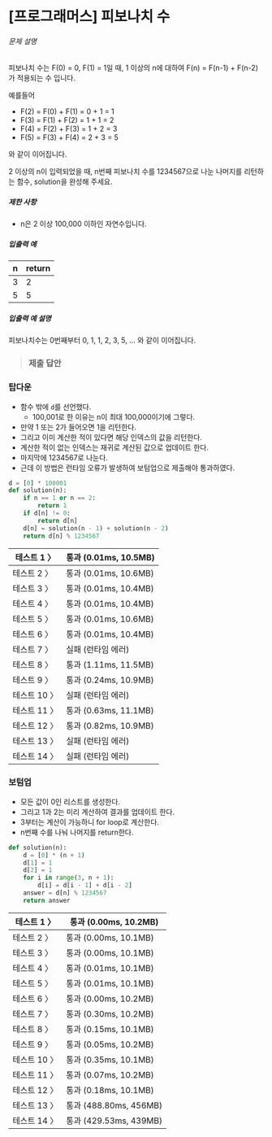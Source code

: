 # [프로그래머스] 피보나치 수

###### 문제 설명

피보나치 수는 F(0) = 0, F(1) = 1일 때, 1 이상의 n에 대하여 F(n) = F(n-1) + F(n-2) 가 적용되는 수 입니다.

예를들어

- F(2) = F(0) + F(1) = 0 + 1 = 1
- F(3) = F(1) + F(2) = 1 + 1 = 2
- F(4) = F(2) + F(3) = 1 + 2 = 3
- F(5) = F(3) + F(4) = 2 + 3 = 5

와 같이 이어집니다.

2 이상의 n이 입력되었을 때, n번째 피보나치 수를 1234567으로 나눈 나머지를 리턴하는 함수, solution을 완성해 주세요.

##### 제한 사항

- n은 2 이상 100,000 이하인 자연수입니다.

##### 입출력 예

| n    | return |
| ---- | ------ |
| 3    | 2      |
| 5    | 5      |

##### 입출력 예 설명

피보나치수는 0번째부터 0, 1, 1, 2, 3, 5, ... 와 같이 이어집니다.

> ### 제출 답안

### 탑다운

- 함수 밖에 `d`를 선언했다.
  - 100,001로 한 이유는 n이 최대 100,000이기에 그렇다.
- 만약 1 또는 2가 들어오면 1을 리턴한다.
- 그리고 이미 계산한 적이 있다면 해당 인덱스의 값을 리턴한다.
- 계산한 적이 없는 인덱스는 재귀로 계산된 값으로 업데이트 한다.
- 마지막에 1234567로 나눈다.
- 근데 이 방법은 런타임 오류가 발생하여 보텀업으로 제출해야 통과하였다.

```python
d = [0] * 100001
def solution(n):
    if n == 1 or n == 2:
        return 1
    if d[n] != 0:
        return d[n]
    d[n] = solution(n - 1) + solution(n - 2)
    return d[n] % 1234567
```

| 테스트 1 〉  | 통과 (0.01ms, 10.5MB) |
| ------------ | --------------------- |
| 테스트 2 〉  | 통과 (0.01ms, 10.6MB) |
| 테스트 3 〉  | 통과 (0.01ms, 10.4MB) |
| 테스트 4 〉  | 통과 (0.01ms, 10.4MB) |
| 테스트 5 〉  | 통과 (0.01ms, 10.6MB) |
| 테스트 6 〉  | 통과 (0.01ms, 10.4MB) |
| 테스트 7 〉  | 실패 (런타임 에러)    |
| 테스트 8 〉  | 통과 (1.11ms, 11.5MB) |
| 테스트 9 〉  | 통과 (0.24ms, 10.9MB) |
| 테스트 10 〉 | 실패 (런타임 에러)    |
| 테스트 11 〉 | 통과 (0.63ms, 11.1MB) |
| 테스트 12 〉 | 통과 (0.82ms, 10.9MB) |
| 테스트 13 〉 | 실패 (런타임 에러)    |
| 테스트 14 〉 | 실패 (런타임 에러)    |

### 보텀업

- 모든 값이 0인 리스트를 생성한다.
- 그리고 1과 2는 미리 계산하여 결과를 업데이트 한다.
- 3부터는 계산이 가능하니 for loop로 계산한다.
- n번째 수를 나눠 나머지를 return한다.

```python
def solution(n):
    d = [0] * (n + 1)
    d[1] = 1
    d[2] = 1
    for i in range(3, n + 1):
        d[i] = d[i - 1] + d[i - 2]
    answer = d[n] % 1234567
    return answer
```

| 테스트 1 〉  | 통과 (0.00ms, 10.2MB)  |
| ------------ | ---------------------- |
| 테스트 2 〉  | 통과 (0.00ms, 10.1MB)  |
| 테스트 3 〉  | 통과 (0.00ms, 10.1MB)  |
| 테스트 4 〉  | 통과 (0.01ms, 10.1MB)  |
| 테스트 5 〉  | 통과 (0.01ms, 10.1MB)  |
| 테스트 6 〉  | 통과 (0.00ms, 10.2MB)  |
| 테스트 7 〉  | 통과 (0.30ms, 10.2MB)  |
| 테스트 8 〉  | 통과 (0.15ms, 10.1MB)  |
| 테스트 9 〉  | 통과 (0.05ms, 10.2MB)  |
| 테스트 10 〉 | 통과 (0.35ms, 10.1MB)  |
| 테스트 11 〉 | 통과 (0.07ms, 10.2MB)  |
| 테스트 12 〉 | 통과 (0.18ms, 10.1MB)  |
| 테스트 13 〉 | 통과 (488.80ms, 456MB) |
| 테스트 14 〉 | 통과 (429.53ms, 439MB) |